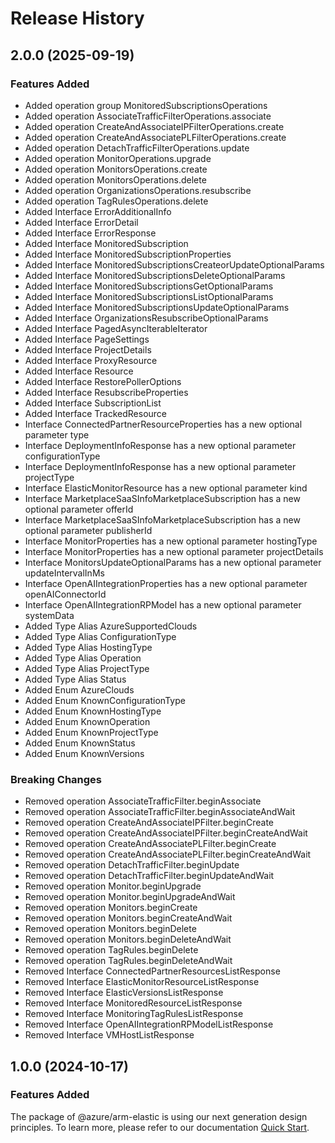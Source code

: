 # Release History

## 2.0.0 (2025-09-19)

### Features Added
  - Added operation group MonitoredSubscriptionsOperations
  - Added operation AssociateTrafficFilterOperations.associate
  - Added operation CreateAndAssociateIPFilterOperations.create
  - Added operation CreateAndAssociatePLFilterOperations.create
  - Added operation DetachTrafficFilterOperations.update
  - Added operation MonitorOperations.upgrade
  - Added operation MonitorsOperations.create
  - Added operation MonitorsOperations.delete
  - Added operation OrganizationsOperations.resubscribe
  - Added operation TagRulesOperations.delete
  - Added Interface ErrorAdditionalInfo
  - Added Interface ErrorDetail
  - Added Interface ErrorResponse
  - Added Interface MonitoredSubscription
  - Added Interface MonitoredSubscriptionProperties
  - Added Interface MonitoredSubscriptionsCreateorUpdateOptionalParams
  - Added Interface MonitoredSubscriptionsDeleteOptionalParams
  - Added Interface MonitoredSubscriptionsGetOptionalParams
  - Added Interface MonitoredSubscriptionsListOptionalParams
  - Added Interface MonitoredSubscriptionsUpdateOptionalParams
  - Added Interface OrganizationsResubscribeOptionalParams
  - Added Interface PagedAsyncIterableIterator
  - Added Interface PageSettings
  - Added Interface ProjectDetails
  - Added Interface ProxyResource
  - Added Interface Resource
  - Added Interface RestorePollerOptions
  - Added Interface ResubscribeProperties
  - Added Interface SubscriptionList
  - Added Interface TrackedResource
  - Interface ConnectedPartnerResourceProperties has a new optional parameter type
  - Interface DeploymentInfoResponse has a new optional parameter configurationType
  - Interface DeploymentInfoResponse has a new optional parameter projectType
  - Interface ElasticMonitorResource has a new optional parameter kind
  - Interface MarketplaceSaaSInfoMarketplaceSubscription has a new optional parameter offerId
  - Interface MarketplaceSaaSInfoMarketplaceSubscription has a new optional parameter publisherId
  - Interface MonitorProperties has a new optional parameter hostingType
  - Interface MonitorProperties has a new optional parameter projectDetails
  - Interface MonitorsUpdateOptionalParams has a new optional parameter updateIntervalInMs
  - Interface OpenAIIntegrationProperties has a new optional parameter openAIConnectorId
  - Interface OpenAIIntegrationRPModel has a new optional parameter systemData
  - Added Type Alias AzureSupportedClouds
  - Added Type Alias ConfigurationType
  - Added Type Alias HostingType
  - Added Type Alias Operation
  - Added Type Alias ProjectType
  - Added Type Alias Status
  - Added Enum AzureClouds
  - Added Enum KnownConfigurationType
  - Added Enum KnownHostingType
  - Added Enum KnownOperation
  - Added Enum KnownProjectType
  - Added Enum KnownStatus
  - Added Enum KnownVersions

### Breaking Changes
  - Removed operation AssociateTrafficFilter.beginAssociate
  - Removed operation AssociateTrafficFilter.beginAssociateAndWait
  - Removed operation CreateAndAssociateIPFilter.beginCreate
  - Removed operation CreateAndAssociateIPFilter.beginCreateAndWait
  - Removed operation CreateAndAssociatePLFilter.beginCreate
  - Removed operation CreateAndAssociatePLFilter.beginCreateAndWait
  - Removed operation DetachTrafficFilter.beginUpdate
  - Removed operation DetachTrafficFilter.beginUpdateAndWait
  - Removed operation Monitor.beginUpgrade
  - Removed operation Monitor.beginUpgradeAndWait
  - Removed operation Monitors.beginCreate
  - Removed operation Monitors.beginCreateAndWait
  - Removed operation Monitors.beginDelete
  - Removed operation Monitors.beginDeleteAndWait
  - Removed operation TagRules.beginDelete
  - Removed operation TagRules.beginDeleteAndWait
  - Removed Interface ConnectedPartnerResourcesListResponse
  - Removed Interface ElasticMonitorResourceListResponse
  - Removed Interface ElasticVersionsListResponse
  - Removed Interface MonitoredResourceListResponse
  - Removed Interface MonitoringTagRulesListResponse
  - Removed Interface OpenAIIntegrationRPModelListResponse
  - Removed Interface VMHostListResponse

    
## 1.0.0 (2024-10-17)

### Features Added

The package of @azure/arm-elastic is using our next generation design principles. To learn more, please refer to our documentation [Quick Start](https://aka.ms/azsdk/js/mgmt/quickstart).
